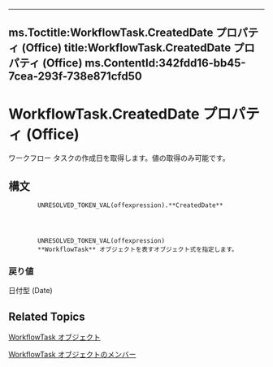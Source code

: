 

---
ms.Toctitle:WorkflowTask.CreatedDate プロパティ (Office)
title:WorkflowTask.CreatedDate プロパティ (Office)
ms.ContentId:342fdd16-bb45-7cea-293f-738e871cfd50
---
# WorkflowTask.CreatedDate プロパティ (Office)




ワークフロー タスクの作成日を取得します。値の取得のみ可能です。

## 構文

            UNRESOLVED_TOKEN_VAL(offexpression).**CreatedDate**




            UNRESOLVED_TOKEN_VAL(offexpression)
            **WorkflowTask** オブジェクトを表すオブジェクト式を指定します。

### 戻り値
日付型 (Date)





## Related Topics

[WorkflowTask オブジェクト](9d17947e-f12a-2f97-7888-8d5ec9f85011.md)

[WorkflowTask オブジェクトのメンバー](035ead58-23bb-4518-2720-8862051aeb41.md)




